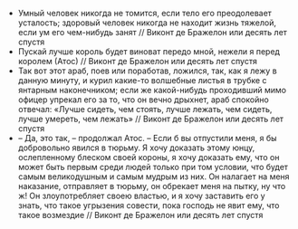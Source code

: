 * Умный человек никогда не томится, если тело его преодолевает усталость; здоровый человек никогда не находит жизнь тяжелой, если ум его чем-нибудь занят // Виконт де Бражелон или десять лет спустя
* Пускай лучше король будет виноват передо мной, нежели я перед королем (Атос) // Виконт де Бражелон или десять лет спустя
* Так вот этот араб, поев или поработав, ложился, так, как я лежу в данную минуту, и курил какие-то волшебные листья в трубке с янтарным наконечником; если же какой-нибудь проходивший мимо офицер упрекал его за то, что он вечно дрыхнет, араб спокойно отвечал:  «Лучше сидеть, чем стоять, лучше лежать, чем сидеть, лучше умереть, чем лежать» // Виконт де Бражелон или десять лет спустя
* – Да, это так, – продолжал Атос. – Если б вы отпустили меня, я бы добровольно явился в тюрьму. Я хочу доказать этому юнцу, ослепленному блеском своей короны, я хочу доказать ему, что он может быть первым среди людей только при том условии, что будет самым великодушным и самым мудрым из них. Он налагает на меня наказание, отправляет в тюрьму, он обрекает меня на пытку, ну что ж! Он злоупотребляет своею властью, и я хочу заставить его у знать, что такое угрызения совести, пока господь не явит ему, что такое возмездие // Виконт де Бражелон или десять лет спустя